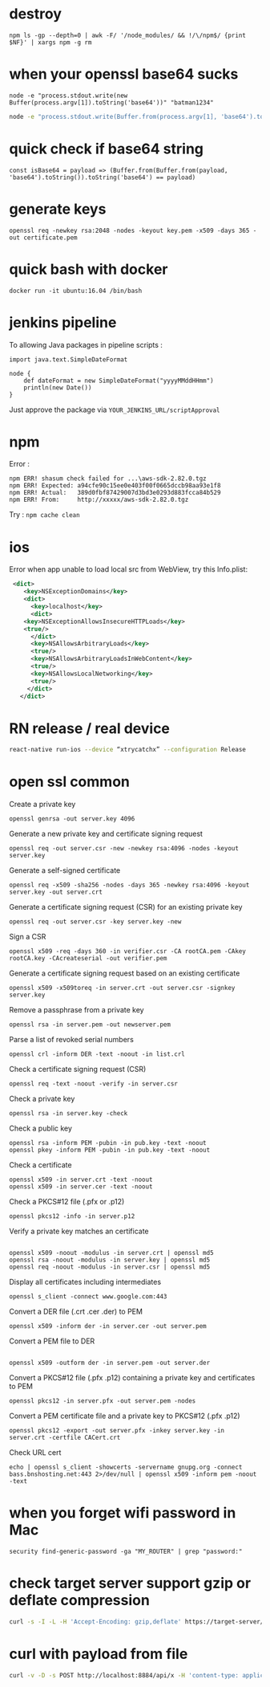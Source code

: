 # destroy
```
npm ls -gp --depth=0 | awk -F/ '/node_modules/ && !/\/npm$/ {print $NF}' | xargs npm -g rm
```

# when your openssl base64 sucks
```
node -e "process.stdout.write(new Buffer(process.argv[1]).toString('base64'))" "batman1234"
```
```bash
node -e "process.stdout.write(Buffer.from(process.argv[1], 'base64').toString('utf8'))" "YmF0bWFuMTIzNA=="
```
# quick check if base64 string
```
const isBase64 = payload => (Buffer.from(Buffer.from(payload, 'base64').toString()).toString('base64') == payload)
```

# generate keys
```
openssl req -newkey rsa:2048 -nodes -keyout key.pem -x509 -days 365 -out certificate.pem
```

# quick bash with docker
```
docker run -it ubuntu:16.04 /bin/bash
```

# jenkins pipeline
To allowing Java packages in pipeline scripts : 
```
import java.text.SimpleDateFormat

node {
    def dateFormat = new SimpleDateFormat("yyyyMMddHHmm")
    println(new Date())
}
```
Just approve the package via `YOUR_JENKINS_URL/scriptApproval`

# npm
Error : 
```
npm ERR! shasum check failed for ...\aws-sdk-2.82.0.tgz
npm ERR! Expected: a94cfe90c15ee0e403f00f0665dccb98aa93e1f8
npm ERR! Actual:   389d0fbf87429007d3bd3e0293d883fcca84b529
npm ERR! From:     http://xxxxx/aws-sdk-2.82.0.tgz
```
Try :
``
npm cache clean
``
# ios
Error when app unable to load local src from WebView, try this Info.plist:
```xml
 <dict>
    <key>NSExceptionDomains</key>
    <dict>
      <key>localhost</key>
      <dict>
	<key>NSExceptionAllowsInsecureHTTPLoads</key>
	<true/>
      </dict>
      <key>NSAllowsArbitraryLoads</key>
      <true/>
      <key>NSAllowsArbitraryLoadsInWebContent</key>
      <true/>
      <key>NSAllowsLocalNetworking</key>
      <true/>
     </dict>
   </dict>
```
# RN release / real device
```sh
react-native run-ios --device “xtrycatchx” --configuration Release
```

# open ssl common
Create a private key
```
openssl genrsa -out server.key 4096
```

Generate a new private key and certificate signing request
```
openssl req -out server.csr -new -newkey rsa:4096 -nodes -keyout server.key
```

Generate a self-signed certificate
```
openssl req -x509 -sha256 -nodes -days 365 -newkey rsa:4096 -keyout server.key -out server.crt
```

Generate a certificate signing request (CSR) for an existing private key
```
openssl req -out server.csr -key server.key -new
```
Sign a CSR
```
openssl x509 -req -days 360 -in verifier.csr -CA rootCA.pem -CAkey rootCA.key -CAcreateserial -out verifier.pem
```

Generate a certificate signing request based on an existing certificate
```
openssl x509 -x509toreq -in server.crt -out server.csr -signkey server.key
```

Remove a passphrase from a private key
```
openssl rsa -in server.pem -out newserver.pem
```

Parse a list of revoked serial numbers
```
openssl crl -inform DER -text -noout -in list.crl
```

Check a certificate signing request (CSR)

```
openssl req -text -noout -verify -in server.csr
```

Check a private key

```
openssl rsa -in server.key -check
```

Check a public key

```
openssl rsa -inform PEM -pubin -in pub.key -text -noout
openssl pkey -inform PEM -pubin -in pub.key -text -noout
```
Check a certificate

```
openssl x509 -in server.crt -text -noout
openssl x509 -in server.cer -text -noout
```
Check a PKCS#12 file (.pfx or .p12)
```
openssl pkcs12 -info -in server.p12
```
Verify a private key matches an certificate

```

openssl x509 -noout -modulus -in server.crt | openssl md5
openssl rsa -noout -modulus -in server.key | openssl md5
openssl req -noout -modulus -in server.csr | openssl md5
```

Display all certificates including intermediates

```
openssl s_client -connect www.google.com:443
```

Convert a DER file (.crt .cer .der) to PEM
```
openssl x509 -inform der -in server.cer -out server.pem
```

Convert a PEM file to DER
```

openssl x509 -outform der -in server.pem -out server.der
```

Convert a PKCS#12 file (.pfx .p12) containing a private key and certificates to PEM
```
openssl pkcs12 -in server.pfx -out server.pem -nodes
```

Convert a PEM certificate file and a private key to PKCS#12 (.pfx .p12)
```
openssl pkcs12 -export -out server.pfx -inkey server.key -in server.crt -certfile CACert.crt
```

Check URL cert
```
echo | openssl s_client -showcerts -servername gnupg.org -connect bass.bnshosting.net:443 2>/dev/null | openssl x509 -inform pem -noout -text
```

# when you forget wifi password in Mac
```
security find-generic-password -ga "MY_ROUTER" | grep "password:"
```
# check target server support gzip or deflate compression
```sh
curl -s -I -L -H 'Accept-Encoding: gzip,deflate' https://target-server/
```

# curl with payload from file
```sh
curl -v -D -s POST http://localhost:8884/api/x -H 'content-type: application/json' -d@xyz.json
```

